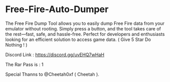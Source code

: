 # Free-Fire-Auto-Dumper
The Free Fire Dump Tool allows you to easily dump Free Fire data from your emulator without rooting. Simply press a button, and the tool takes care of the rest—fast, safe, and hassle-free. Perfect for developers and enthusiasts looking for an efficient solution to access game data. ( Give 5 Star Do Nothing ! ) 


Discord Link : https://discord.gg/uvEHQ7wHaH


The Rar Pass is : 1

Special Thanns to @Cheetah0xf ( Cheetah ).
